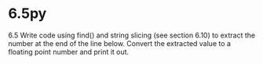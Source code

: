 # 6.5py
6.5 Write code using find() and string slicing (see section 6.10) to extract the number at the end of the line below. Convert the extracted value to a floating point number and print it out.
